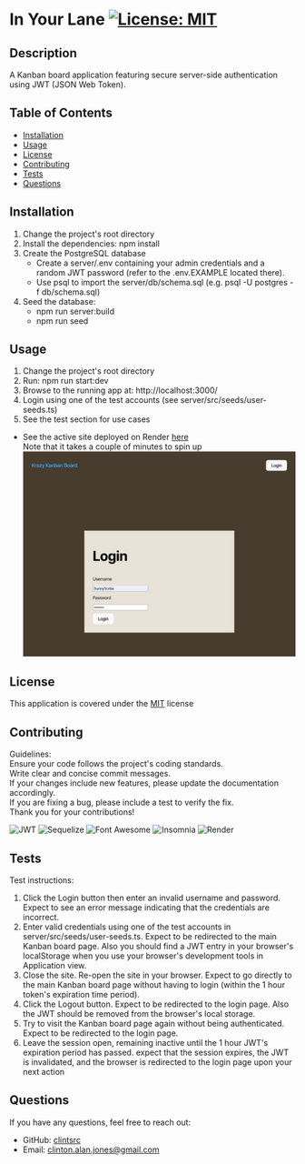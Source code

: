 
# In Your Lane [![License: MIT](https://img.shields.io/badge/License-MIT-yellow.svg)](https://opensource.org/licenses/MIT)

## Description

A Kanban board application featuring secure server-side authentication using JWT (JSON Web Token).

## Table of Contents

- [Installation](#installation)
- [Usage](#usage)
- [License](#license)
- [Contributing](#contributing)
- [Tests](#tests)
- [Questions](#questions)


## Installation

1. Change the project's root directory
1. Install the dependencies: npm install
1. Create the PostgreSQL database
   - Create a server/.env containing your admin credentials and a random JWT password (refer to the .env.EXAMPLE located there).
   - Use psql to import the server/db/schema.sql (e.g. psql -U postgres -f db/schema.sql)
1. Seed the database:
   - npm run server:build
   - npm run seed

## Usage

1. Change the project's root directory  
1. Run: npm run start:dev  
1. Browse to the running app at: http://localhost:3000/  
1. Login using one of the test accounts (see server/src/seeds/user-seeds.ts)
1. See the test section for use cases
* See the active site deployed on Render [here](https://inyourlane.onrender.com)  
Note that it takes a couple of minutes to spin up  
![screenshot](client/src/assets/images/screenshot.jpg)

## License

This application is covered under the [MIT](https://opensource.org/licenses/MIT) license

## Contributing

Guidelines:  
Ensure your code follows the project's coding standards.  
Write clear and concise commit messages.  
If your changes include new features, please update the documentation accordingly.  
If you are fixing a bug, please include a test to verify the fix.  
Thank you for your contributions!

![JWT](https://img.shields.io/badge/JWT-000000?style=for-the-badge&logo=JSON%20web%20tokens&logoColor=white) ![Sequelize](https://img.shields.io/badge/Sequelize-52B0E7?style=for-the-badge&logo=Sequelize&logoColor=white) ![Font Awesome](https://img.shields.io/badge/Font_Awesome-339AF0?style=for-the-badge&logo=fontawesome&logoColor=white) ![Insomnia](https://img.shields.io/badge/Insomnia-5849be?style=for-the-badge&logo=Insomnia&logoColor=white) ![Render](https://img.shields.io/badge/Render-46E3B7?style=for-the-badge&logo=render&logoColor=white)  

## Tests

Test instructions:  
1. Click the Login button then enter an invalid username and password. Expect to see an error message indicating that the credentials are incorrect.
1. Enter valid credentials using one of the test accounts in server/src/seeds/user-seeds.ts. Expect to be redirected to the main Kanban board page. Also you should find a JWT entry in your browser's localStorage when you use your browser's development tools in Application view.
1. Close the site. Re-open the site in your browser. Expect to go directly to the main Kanban board page without having to login (within the 1 hour token's expiration time period).
1. Click the Logout button. Expect to be redirected to the login page. Also the JWT should be removed from the browser's local storage.
1. Try to visit the Kanban board page again without being authenticated. Expect to be redirected to the login page.
1. Leave the session open, remaining inactive until the 1 hour JWT's expiration period has passed. expect that the session expires, the JWT is invalidated, and the browser is redirected to the login page upon your next action

## Questions

If you have any questions, feel free to reach out: 
- GitHub: [clintsrc](https://github.com/clintsrc)  
- Email: clinton.alan.jones@gmail.com

